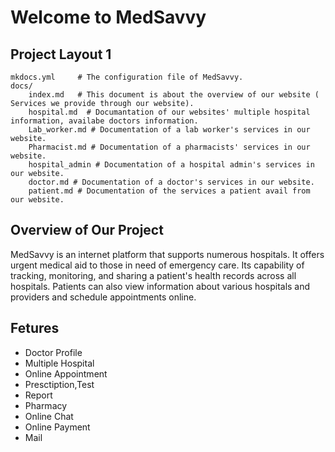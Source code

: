 # Welcome to MedSavvy


## Project Layout 1

    mkdocs.yml     # The configuration file of MedSavvy.
    docs/
        index.md   # This document is about the overview of our website ( Services we provide through our website).
        hospital.md  # Documantation of our websites' multiple hospital information, availabe doctors information.
        Lab_worker.md # Documentation of a lab worker's services in our website.
        Pharmacist.md # Documentation of a pharmacists' services in our website.
        hospital_admin # Documentation of a hospital admin's services in our website.
        doctor.md # Documentation of a doctor's services in our website.
        patient.md # Documentation of the services a patient avail from our website.

## Overview of Our Project
   MedSavvy is an internet platform that supports numerous hospitals. It offers urgent medical aid to those in need of emergency care. Its capability of tracking, monitoring, and sharing a patient's health records across all hospitals. Patients can also view information about various hospitals and providers and schedule appointments online.


## Fetures

- Doctor Profile
- Multiple Hospital
- Online Appointment
- Presctiption,Test 
- Report
- Pharmacy
- Online Chat
- Online Payment
- Mail